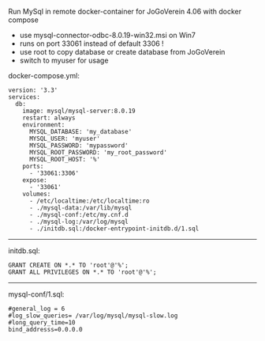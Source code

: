 Run MySql in remote docker-container for JoGoVerein 4.06 with docker compose


- use mysql-connector-odbc-8.0.19-win32.msi on Win7
- runs on port 33061 instead of default 3306 !
- use root to copy database or create database from JoGoVerein
- switch to myuser for usage


docker-compose.yml:

```
version: '3.3'
services:
  db:
    image: mysql/mysql-server:8.0.19
    restart: always
    environment:
      MYSQL_DATABASE: 'my_database'
      MYSQL_USER: 'myuser'
      MYSQL_PASSWORD: 'mypassword'
      MYSQL_ROOT_PASSWORD: 'my_root_password'
      MYSQL_ROOT_HOST: '%'
    ports:
      - '33061:3306'
    expose:
      - '33061'
    volumes:
      - /etc/localtime:/etc/localtime:ro
      - ./mysql-data:/var/lib/mysql
      - ./mysql-conf:/etc/my.cnf.d
      - ./mysql-log:/var/log/mysql
      - ./initdb.sql:/docker-entrypoint-initdb.d/1.sql
```
--------------------
initdb.sql:
```
GRANT CREATE ON *.* TO 'root'@'%';
GRANT ALL PRIVILEGES ON *.* TO 'root'@'%';
```
------------------

mysql-conf/1.sql:
```
#general_log = 6
#log_slow_queries= /var/log/mysql/mysql-slow.log
#long_query_time=10
bind_addresss=0.0.0.0
```





